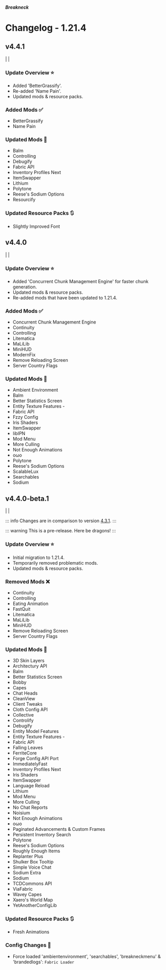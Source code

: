 




##### Breakneck

# Changelog - 1.21.4

## v4.4.1 <a href='#v4.4.1' id='v4.4.1'></a>

<Badge type='info' text='2025-01-16' /> | <Badge type='info' text='Fabric Loader 0.16.10' /> | <Badge type='info' text='[Mod Updates](https://github.com/CrismPack/Breakneck/blob/1.21.4/Changelogs/changelog_mods_4.4.1.md)' />

### Update Overview ⭐

- Added 'BetterGrassify'.
- Re-added 'Name Pain'.
- Updated mods & resource packs.

### Added Mods ✅

- BetterGrassify
- Name Pain

### Updated Mods 🔄

- Balm
- Controlling
- Debugify
- Fabric API
- Inventory Profiles Next
- ItemSwapper
- Lithium
- Polytone
- Reese's Sodium Options
- Resourcify

### Updated Resource Packs 🔃

- Slightly Improved Font

## v4.4.0 <a href='#v4.4.0' id='v4.4.0'></a>

<Badge type='info' text='2025-01-07' /> | <Badge type='info' text='Fabric Loader 0.16.9' /> | <Badge type='info' text='[Mod Updates](https://github.com/CrismPack/Breakneck/blob/1.21.4/Changelogs/changelog_mods_4.4.0.md)' />

### Update Overview ⭐

- Added 'Concurrent Chunk Management Engine' for faster chunk generation.
- Updated mods & resource packs.
- Re-added mods that have been updated to 1.21.4.

### Added Mods ✅

- Concurrent Chunk Management Engine
- Continuity
- Controlling
- Litematica
- MaLiLib
- MiniHUD
- ModernFix
- Remove Reloading Screen
- Server Country Flags

### Updated Mods 🔄

- Ambient Environment
- Balm
- Better Statistics Screen
- Entity Texture Features -
- Fabric API
- Fzzy Config
- Iris Shaders
- ItemSwapper
- libIPN
- Mod Menu
- More Culling
- Not Enough Animations
- oωo
- Polytone
- Reese's Sodium Options
- ScalableLux
- Searchables
- Sodium

## v4.4.0-beta.1 <a href='#v4.4.0-beta.1' id='v4.4.0-beta.1'></a>

<Badge type='info' text='2024-12-20' /> | <Badge type='info' text='Fabric Loader 0.16.9' /> | <Badge type='info' text='[Mod Updates](https://github.com/CrismPack/Breakneck/blob/1.21.4/Changelogs/changelog_mods_4.4.0-beta.1.md)' />

::: info
Changes are in comparison to version [4.3.1](1.21.3.md#v4.3.1).
:::

::: warning
This is a pre-release. Here be dragons!
:::

### Update Overview ⭐

- Initial migration to 1.21.4.
- Temporarily removed problematic mods.
- Updated mods & resource packs.

### Removed Mods ❌

- Continuity
- Controlling
- Eating Animation
- FastQuit
- Litematica
- MaLiLib
- MiniHUD
- Remove Reloading Screen
- Server Country Flags

### Updated Mods 🔄

- 3D Skin Layers
- Architectury API
- Balm
- Better Statistics Screen
- Bobby
- Capes
- Chat Heads
- CleanView
- Client Tweaks
- Cloth Config API
- Collective
- Controlify
- Debugify
- Entity Model Features
- Entity Texture Features -
- Fabric API
- Falling Leaves
- FerriteCore
- Forge Config API Port
- ImmediatelyFast
- Inventory Profiles Next
- Iris Shaders
- ItemSwapper
- Language Reload
- Lithium
- Mod Menu
- More Culling
- No Chat Reports
- Noisium
- Not Enough Animations
- oωo
- Paginated Advancements & Custom Frames
- Persistent Inventory Search
- Polytone
- Reese's Sodium Options
- Roughly Enough Items
- Replanter Plus
- Shulker Box Tooltip
- Simple Voice Chat
- Sodium Extra
- Sodium
- TCDCommons API
- ViaFabric
- Wavey Capes
- Xaero's World Map
- YetAnotherConfigLib

### Updated Resource Packs 🔃

- Fresh Animations

### Config Changes 📝

- Force loaded 'ambientenvironment', 'searchables', 'breakneckmenu' & 'brandedlogs': `Fabric Loader`